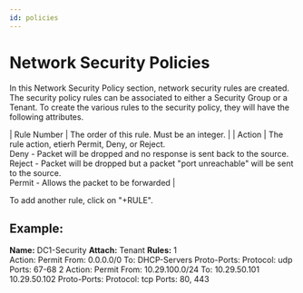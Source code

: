```yaml
---
id: policies
---
```

  
# Network Security Policies
In this Network Security Policy section, network security rules are created.  The security policy rules can be associated to either a Security Group or a Tenant. To create the various rules to the security policy, they will have the following attributes.

<load-table group:security obj:ApiObjectMeta
            include:name >
| Rule Number | The order of this rule. Must be an integer. |
| Action | The rule action, etierh Permit, Deny, or Reject. <br> Deny - Packet will be dropped and no response is sent back to the source. <br> Reject - Packet will be dropped but a packet "port unreachable" will be sent to the source. <br> Permit - Allows the packet to be forwarded |
<load-table group:security obj:SecuritySGRule
            omitHeader: true >

To add another rule, click on "+RULE".  

## Example:

**Name:** DC1-Security
**Attach:** Tenant
**Rules:**
	1 	
		Action: Permit
		From: 0.0.0.0/0
		To: DHCP-Servers
		Proto-Ports:
			Protocol: udp
			Ports: 67-68
	2
		Action: Permit
		From: 10.29.100.0/24
		To: 10.29.50.101 10.29.50.102
		Proto-Ports:
			Protocol: tcp
			Ports: 80, 443

 